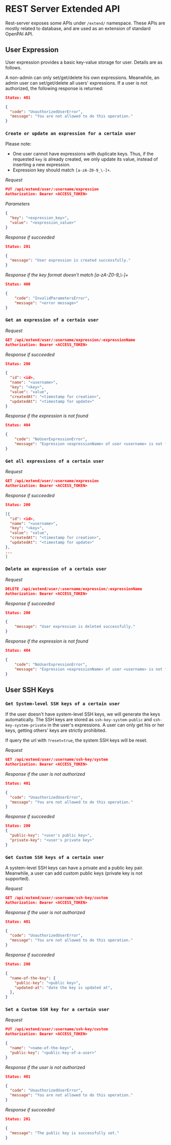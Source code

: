 # REST Server Extended API

Rest-server exposes some APIs under `/extend/` namespace. These APIs are mostly related to database, and are used as an extension of standard OpenPAI API.

## User Expression

User expression provides a basic key-value storage for user. Details are as follows.

A non-admin can only set/get/delete his own expressions. Meanwhile, an admin user can set/get/delete all users' expressions. If a user is not authorized, the following response is returned:

```json
Status: 401

{
  "code": "UnauthorizedUserError",
  "message": "You are not allowed to do this operation."
}
```

### `Create or update an expression for a certain user`


Please note:
  - One user cannot have expressions with duplicate keys. Thus, if the requested `key` is already created, we only update its value, instead of inserting a new expression.
  - Expression key should match `[a-zA-Z0-9_\-]+`.

*Request*

```json
PUT /api/extend/user/:username/expression
Authorization: Bearer <ACCESS_TOKEN>
```

*Parameters*

```json
{
  "key": "<expression_key>",
  "value": "<expression_value>"
}
```


*Response if succeeded*

```json
Status: 201

{
  "message": "User expression is created successfully."
}
```

*Response if the key format doesn't match [a-zA-Z0-9_\\\-]+*

```json
Status: 400

{
    "code": "InvalidParametersError",
    "message": "<error message>"
}
```

### `Get an expression of a certain user`

*Request*

```json
GET /api/extend/user/:username/expression/:expressionName
Authorization: Bearer <ACCESS_TOKEN>
```

*Response if succeeded*

```json
Status: 200

{
  "id": <id>,
  "name": "<username>",
  "key": "<key>",
  "value": "value",
  "createdAt": "<timestamp for creation>",
  "updatedAt": "<timestamp for update>"
}
```

*Response if the expression is not found*

```json
Status: 404

{
    "code": "NoUserExpressionError",
    "message": "Expression <expressionName> of user <username> is not found."
}
```


### `Get all expressions of a certain user`

*Request*

```json
GET /api/extend/user/:username/expression
Authorization: Bearer <ACCESS_TOKEN>
```

*Response if succeeded*

```json
Status: 200

[{
  "id": <id>,
  "name": "<username>",
  "key": "<key>",
  "value": "value",
  "createdAt": "<timestamp for creation>",
  "updatedAt": "<timestamp for update>"
},
...
]
```


### `Delete an expression of a certain user`

*Request*

```json
DELETE /api/extend/user/:username/expression/:expressionName
Authorization: Bearer <ACCESS_TOKEN>
```

*Response if succeeded*

```json
Status: 200

{
    "message": "User expression is deleted successfully."
}
```

*Response if the expression is not found*

```json
Status: 404

{
    "code": "NoUserExpressionError",
    "message": "Expression <expressionName> of user <username> is not found."
}
```

## User SSH Keys

### `Get System-level SSH keys of a certain user`

If the user doesn't have system-level SSH keys, we will generate the keys automatically. The SSH keys are stored as `ssh-key-system-public` and `ssh-key-system-private` in the user's expressions. A user can only get his or her keys, getting others' keys are strictly prohibited. 

If query the url with `?reset=true`, the system SSH keys will be reset.

*Request*

```json
GET /api/extend/user/:username/ssh-key/system
Authorization: Bearer <ACCESS_TOKEN>
```

*Response if the user is not authorized*

```json
Status: 401

{
  "code": "UnauthorizedUserError",
  "message": "You are not allowed to do this operation."
}
```

*Response if succeeded*

```json
Status: 200
{
  "public-key": "<user's public key>",
  "private-key": "<user's private key>"
}
```

### `Get Custom SSH keys of a certain user`

A system-level SSH keys can have a private and a public key pair. Meanwhile, a user can add custom public keys (private key is not supported). 

 *Request*

```json
GET /api/extend/user/:username/ssh-key/custom
Authorization: Bearer <ACCESS_TOKEN>
```

*Response if the user is not authorized*

```json
Status: 401

{
  "code": "UnauthorizedUserError",
  "message": "You are not allowed to do this operation."
}
```

*Response if succeeded*

```json
Status: 200

{
  "name-of-the-key": {
    "public-key": "<public key>",
    "updated-at": "date the key is updated at",
  },
}
```

### `Set a Custom SSH key for a certain user`

 *Request*

```json
PUT /api/extend/user/:username/ssh-key/custom
Authorization: Bearer <ACCESS_TOKEN>

{
  "name": "<name-of-the-key>",
  "public-key": "<public-key-of-a-user>"
}
```

*Response if the user is not authorized*

```json
Status: 401

{
  "code": "UnauthorizedUserError",
  "message": "You are not allowed to do this operation."
}
```

*Response if succeeded*

```json
Status: 201

{
  "message": "The public key is successfully set."
}

```